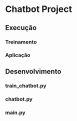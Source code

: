 # Chatbot Project

## Execução

### Treinamento

### Aplicação

## Desenvolvimento

### train_chatbot.py

### chatbot.py

### main.py
